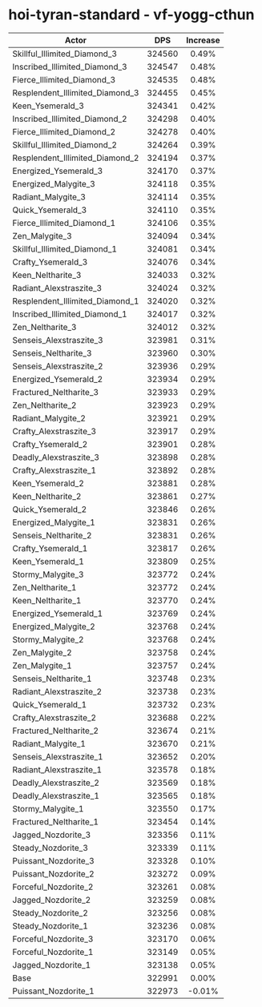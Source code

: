 # hoi-tyran-standard - vf-yogg-cthun
| Actor | DPS | Increase |
|---|:---:|:---:|
|Skillful_Illimited_Diamond_3|324560|0.49%|
|Inscribed_Illimited_Diamond_3|324547|0.48%|
|Fierce_Illimited_Diamond_3|324535|0.48%|
|Resplendent_Illimited_Diamond_3|324455|0.45%|
|Keen_Ysemerald_3|324341|0.42%|
|Inscribed_Illimited_Diamond_2|324298|0.40%|
|Fierce_Illimited_Diamond_2|324278|0.40%|
|Skillful_Illimited_Diamond_2|324264|0.39%|
|Resplendent_Illimited_Diamond_2|324194|0.37%|
|Energized_Ysemerald_3|324170|0.37%|
|Energized_Malygite_3|324118|0.35%|
|Radiant_Malygite_3|324114|0.35%|
|Quick_Ysemerald_3|324110|0.35%|
|Fierce_Illimited_Diamond_1|324106|0.35%|
|Zen_Malygite_3|324094|0.34%|
|Skillful_Illimited_Diamond_1|324081|0.34%|
|Crafty_Ysemerald_3|324076|0.34%|
|Keen_Neltharite_3|324033|0.32%|
|Radiant_Alexstraszite_3|324024|0.32%|
|Resplendent_Illimited_Diamond_1|324020|0.32%|
|Inscribed_Illimited_Diamond_1|324017|0.32%|
|Zen_Neltharite_3|324012|0.32%|
|Senseis_Alexstraszite_3|323981|0.31%|
|Senseis_Neltharite_3|323960|0.30%|
|Senseis_Alexstraszite_2|323936|0.29%|
|Energized_Ysemerald_2|323934|0.29%|
|Fractured_Neltharite_3|323933|0.29%|
|Zen_Neltharite_2|323923|0.29%|
|Radiant_Malygite_2|323921|0.29%|
|Crafty_Alexstraszite_3|323917|0.29%|
|Crafty_Ysemerald_2|323901|0.28%|
|Deadly_Alexstraszite_3|323898|0.28%|
|Crafty_Alexstraszite_1|323892|0.28%|
|Keen_Ysemerald_2|323881|0.28%|
|Keen_Neltharite_2|323861|0.27%|
|Quick_Ysemerald_2|323846|0.26%|
|Energized_Malygite_1|323831|0.26%|
|Senseis_Neltharite_2|323831|0.26%|
|Crafty_Ysemerald_1|323817|0.26%|
|Keen_Ysemerald_1|323809|0.25%|
|Stormy_Malygite_3|323772|0.24%|
|Zen_Neltharite_1|323772|0.24%|
|Keen_Neltharite_1|323770|0.24%|
|Energized_Ysemerald_1|323769|0.24%|
|Energized_Malygite_2|323768|0.24%|
|Stormy_Malygite_2|323768|0.24%|
|Zen_Malygite_2|323758|0.24%|
|Zen_Malygite_1|323757|0.24%|
|Senseis_Neltharite_1|323748|0.23%|
|Radiant_Alexstraszite_2|323738|0.23%|
|Quick_Ysemerald_1|323732|0.23%|
|Crafty_Alexstraszite_2|323688|0.22%|
|Fractured_Neltharite_2|323674|0.21%|
|Radiant_Malygite_1|323670|0.21%|
|Senseis_Alexstraszite_1|323652|0.20%|
|Radiant_Alexstraszite_1|323578|0.18%|
|Deadly_Alexstraszite_2|323569|0.18%|
|Deadly_Alexstraszite_1|323565|0.18%|
|Stormy_Malygite_1|323550|0.17%|
|Fractured_Neltharite_1|323454|0.14%|
|Jagged_Nozdorite_3|323356|0.11%|
|Steady_Nozdorite_3|323339|0.11%|
|Puissant_Nozdorite_3|323328|0.10%|
|Puissant_Nozdorite_2|323272|0.09%|
|Forceful_Nozdorite_2|323261|0.08%|
|Jagged_Nozdorite_2|323259|0.08%|
|Steady_Nozdorite_2|323256|0.08%|
|Steady_Nozdorite_1|323236|0.08%|
|Forceful_Nozdorite_3|323170|0.06%|
|Forceful_Nozdorite_1|323149|0.05%|
|Jagged_Nozdorite_1|323138|0.05%|
|Base|322991|0.00%|
|Puissant_Nozdorite_1|322973|-0.01%|
